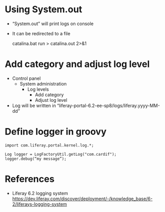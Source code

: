 # Using System.out

* “System.out” will print logs on console
* It can be redirected to a file

    catalina.bat run > catalina.out 2>&1

# Add category and adjust log level

* Control panel
  * System administration
    * Log levels
      * Add category
      * Adjust log level
* Log will be written in “liferay-portal-6.2-ee-sp8/logs/liferay.yyyy-MM-dd”

# Define logger in groovy

```
import com.liferay.portal.kernel.log.*;

Log logger = LogFactoryUtil.getLog("com.cardif");
logger.debug(“my message”);
```

# References

* Liferay 6.2 logging system <https://dev.liferay.com/discover/deployment/-/knowledge_base/6-2/liferays-logging-system>
